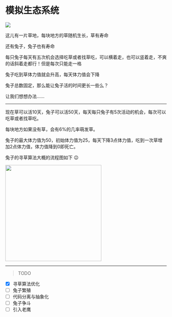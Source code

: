 模拟生态系统
===========

![](http://i2.piimg.com/6e0b30487ba93cd2.gif)

这儿有一片草地，每块地方的草随机生长，草有寿命

还有兔子，兔子也有寿命

每只兔子每天有五次机会选择吃草或者找草吃，可以横着走，也可以竖着走，不爽的话斜着走都行！但是每次只能走一格

兔子吃到草体力值就会升高，每天体力值会下降

兔子总数固定，那么能让兔子活的时间更长一些么？

让我们想想办法……

---

现在草可以活10天，兔子可以活50天，每天每只兔子有5次活动的机会，每次可以吃草或者找草吃。

每块地方如果没有草，会有6%的几率萌发草。

兔子的最大体力值为50，初始体力值为25，每天下降3点体力值，吃到一次草增加2点体力值，体力值降到0即死亡。

兔子的寻草算法大概的流程图如下 :wink:

<img src="http://i4.piimg.com/f0f6b42c107ce3c8.png" width="300">

---

> TODO

- [X] 寻草算法优化
- [ ] 兔子繁殖
- [ ] 代码分离与抽象化
- [ ] 兔子争斗
- [ ] 引入老鹰